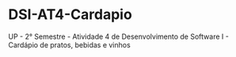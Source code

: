 # DSI-AT4-Cardapio
UP - 2° Semestre - Atividade 4 de Desenvolvimento de Software I - Cardápio de pratos, bebidas e vinhos
